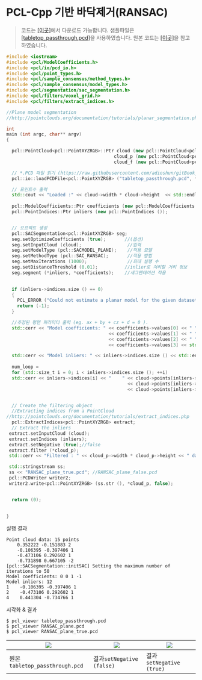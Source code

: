 # PCL-Cpp 기반 바닥제거(RANSAC)

> 코드는 [[이곳]](https://github.com/adioshun/gitBook_Tutorial_PCL/blob/master/Beginner/Part01-Chapter05-PCL-Cpp.cpp)에서 다운로드 가능합니다. 샘플파일은 [[tabletop_passthrough.pcd]](https://raw.githubusercontent.com/adioshun/gitBook_Tutorial_PCL/master/Beginner/sample/tabletop_passthrough.pcd)을 사용하였습니다. 원본 코드는 [[이곳]](http://pointclouds.org/documentation/tutorials/extract_indices.php)을 참고 하였습니다.


```cpp
#include <iostream>
#include <pcl/ModelCoefficients.h>
#include <pcl/io/pcd_io.h>
#include <pcl/point_types.h>
#include <pcl/sample_consensus/method_types.h>
#include <pcl/sample_consensus/model_types.h>
#include <pcl/segmentation/sac_segmentation.h>
#include <pcl/filters/voxel_grid.h>
#include <pcl/filters/extract_indices.h>

//Plane model segmentation
//http://pointclouds.org/documentation/tutorials/planar_segmentation.php#planar-segmentation

int
main (int argc, char** argv)
{

  pcl::PointCloud<pcl::PointXYZRGB>::Ptr cloud (new pcl::PointCloud<pcl::PointXYZRGB>), 
                                        cloud_p (new pcl::PointCloud<pcl::PointXYZRGB>), 
                                        cloud_f (new pcl::PointCloud<pcl::PointXYZRGB>);

  // *.PCD 파일 읽기 (https://raw.githubusercontent.com/adioshun/gitBook_Tutorial_PCL/master/Beginner/sample/tabletop_passthrough.pcd)
  pcl::io::loadPCDFile<pcl::PointXYZRGB> ("tabletop_passthrough.pcd", *cloud);

  // 포인트수 출력
  std::cout << "Loaded :" << cloud->width * cloud->height  << std::endl;
  
  pcl::ModelCoefficients::Ptr coefficients (new pcl::ModelCoefficients ());
  pcl::PointIndices::Ptr inliers (new pcl::PointIndices ());


  // 오프젝트 생성 
  pcl::SACSegmentation<pcl::PointXYZRGB> seg;
  seg.setOptimizeCoefficients (true);       //(옵션)
  seg.setInputCloud (cloud);                 //입력 
  seg.setModelType (pcl::SACMODEL_PLANE);    //적용 모델 
  seg.setMethodType (pcl::SAC_RANSAC);       //적용 방법 
  seg.setMaxIterations (1000);               //최대 실행 수
  seg.setDistanceThreshold (0.01);          //inlier로 처리할 거리 정보 
  seg.segment (*inliers, *coefficients);    //세그멘테이션 적용 
 

  if (inliers->indices.size () == 0)
  {
    PCL_ERROR ("Could not estimate a planar model for the given dataset.");
    return (-1);
  }

  //추정된 평면 파라미터 출력 (eg. ax + by + cz + d = 0 ).
  std::cerr << "Model coefficients: " << coefficients->values[0] << " " 
                                      << coefficients->values[1] << " "
                                      << coefficients->values[2] << " " 
                                      << coefficients->values[3] << std::endl;

  std::cerr << "Model inliers: " << inliers->indices.size () << std::endl;
  
  num_loop = 
  for (std::size_t i = 0; i < inliers->indices.size (); ++i)
  std::cerr << inliers->indices[i] << "    " << cloud->points[inliers->indices[i]].x << " "
                                             << cloud->points[inliers->indices[i]].y << " "
                                             << cloud->points[inliers->indices[i]].z << std::endl;


  // Create the filtering object
  //Extracting indices from a PointCloud
//http://pointclouds.org/documentation/tutorials/extract_indices.php
  pcl::ExtractIndices<pcl::PointXYZRGB> extract;
  // Extract the inliers
 extract.setInputCloud (cloud);
 extract.setIndices (inliers);
 extract.setNegative (true);//false
 extract.filter (*cloud_p);
 std::cerr << "Filtered : " << cloud_p->width * cloud_p->height << " data points." << std::endl;

 std::stringstream ss;
 ss << "RANSAC_plane_true.pcd"; //RANSAC_plane_false.pcd
 pcl::PCDWriter writer2;
 writer2.write<pcl::PointXYZRGB> (ss.str (), *cloud_p, false);


  return (0);

 
}

```

실행 결과 
```
Point cloud data: 15 points
    0.352222 -0.151883 2
    -0.106395 -0.397406 1
    -0.473106 0.292602 1
    -0.731898 0.667105 -2
[pcl::SACSegmentation::initSAC] Setting the maximum number of iterations to 50
Model coefficients: 0 0 1 -1
Model inliers: 12
1    -0.106395 -0.397406 1
2    -0.473106 0.292602 1
4    0.441304 -0.734766 1
```

시각화 & 결과

```
$ pcl_viewer tabletop_passthrough.pcd 
$ pcl_viewer RANSAC_plane.pcd  
$ pcl_viewer RANSAC_plane_true.pcd
```









|![](https://i.imgur.com/qhczRfW.png)|![](https://i.imgur.com/Upo7BZK.png)|![](https://i.imgur.com/j6HoJBy.png)|
|-|-|-|
|원본`tabletop_passthrough.pcd` | 결과`setNegative (false)` |결과 `setNegative (true)`|

